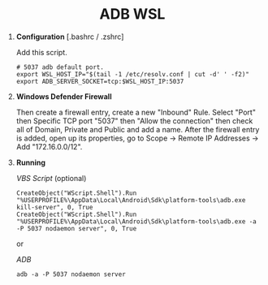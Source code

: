 <h1 align="center" style="font-weight: bold">
  ADB WSL
</h1>


1.  **Configuration** [.bashrc / .zshrc]

    Add this script.

    ```shell
    # 5037 adb default port.
    export WSL_HOST_IP="$(tail -1 /etc/resolv.conf | cut -d' ' -f2)"
    export ADB_SERVER_SOCKET=tcp:$WSL_HOST_IP:5037
    ```

2.  **Windows Defender Firewall**

    Then create a firewall entry, create a new "Inbound" Rule. Select "Port" then Specific TCP port "5037" then "Allow the connection" then check all of Domain, Private and Public and add a name. After the firewall entry is added, open up its properties, go to Scope -> Remote IP Addresses -> Add "172.16.0.0/12".

3.  **Running**

    *VBS Script* (optional)
    ```shell
    CreateObject("WScript.Shell").Run "%USERPROFILE%\AppData\Local\Android\Sdk\platform-tools\adb.exe kill-server", 0, True
    CreateObject("WScript.Shell").Run "%USERPROFILE%\AppData\Local\Android\Sdk\platform-tools\adb.exe -a -P 5037 nodaemon server", 0, True
    ```

    or
    
    *ADB*
    ```
    adb -a -P 5037 nodaemon server
    ```
